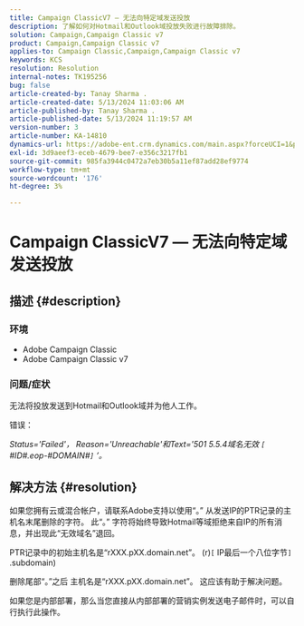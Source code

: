 ```yaml
---
title: Campaign ClassicV7 — 无法向特定域发送投放
description: 了解如何对Hotmail和Outlook域投放失败进行故障排除。
solution: Campaign,Campaign Classic v7
product: Campaign,Campaign Classic v7
applies-to: Campaign Classic,Campaign,Campaign Classic v7
keywords: KCS
resolution: Resolution
internal-notes: TK195256
bug: false
article-created-by: Tanay Sharma .
article-created-date: 5/13/2024 11:03:06 AM
article-published-by: Tanay Sharma .
article-published-date: 5/13/2024 11:19:57 AM
version-number: 3
article-number: KA-14810
dynamics-url: https://adobe-ent.crm.dynamics.com/main.aspx?forceUCI=1&pagetype=entityrecord&etn=knowledgearticle&id=9d2dad5a-1811-ef11-9f8a-6045bd02b206
exl-id: 3d9aeef3-eceb-4679-bee7-e356c3217fb1
source-git-commit: 985fa3944c0472a7eb30b5a11ef87add28ef9774
workflow-type: tm+mt
source-wordcount: '176'
ht-degree: 3%

---
```


# Campaign ClassicV7 — 无法向特定域发送投放

## 描述 {#description}


### 环境

- Adobe Campaign Classic
- Adobe Campaign Classic v7


### 问题/症状

无法将投放发送到Hotmail和Outlook域并为他人工作。

错误：

*Status=&#39;Failed&#39;， Reason=&#39;Unreachable&#39;和Text=&#39;501 5.5.4域名无效 `[` #ID#.eop-#DOMAIN#`]` ’。*





## 解决方法 {#resolution}


如果您拥有云或混合帐户，请联系Adobe支持以使用“。” 从发送IP的PTR记录的主机名末尾删除的字符。 此“。” 字符将始终导致Hotmail等域拒绝来自IP的所有消息，并出现此“无效域名”退回。

PTR记录中的初始主机名是“rXXX.pXX.domain.net”。 (r)`[` IP最后一个八位字节`]` .subdomain)

删除尾部“。”之后 主机名是“rXXX.pXX.domain.net”。 这应该有助于解决问题。

如果您是内部部署，那么当您直接从内部部署的营销实例发送电子邮件时，可以自行执行此操作。
